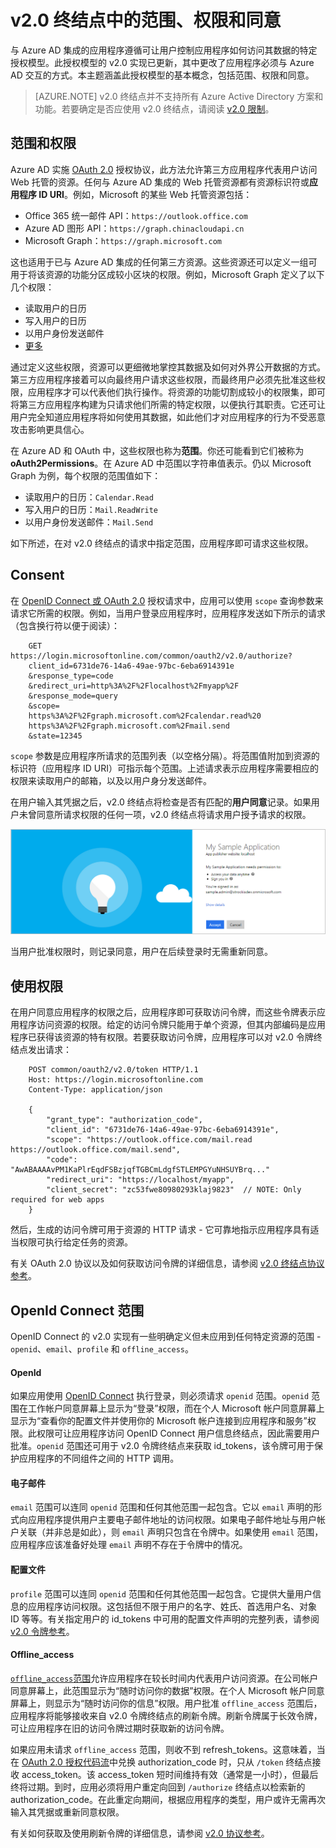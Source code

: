<properties
	pageTitle="Azure AD v2.0 的范围、权限和同意 | Azure"
	description="介绍 Azure AD v2.0 终结点中的授权，包括范围、权限和同意。"
	services="active-directory"
	documentationCenter=""
	authors="dstrockis"
	manager="mbaldwin"
	editor=""/>

<tags
	ms.service="active-directory"
	ms.date="05/31/2016"
	wacn.date="07/26/2016"/>

# v2.0 终结点中的范围、权限和同意

与 Azure AD 集成的应用程序遵循可让用户控制应用程序如何访问其数据的特定授权模型。此授权模型的 v2.0 实现已更新，其中更改了应用程序必须与 Azure AD 交互的方式。本主题涵盖此授权模型的基本概念，包括范围、权限和同意。

> [AZURE.NOTE]
	v2.0 终结点并不支持所有 Azure Active Directory 方案和功能。若要确定是否应使用 v2.0 终结点，请阅读 [v2.0 限制](/documentation/articles/active-directory-v2-limitations/)。

## 范围和权限

Azure AD 实施 [OAuth 2.0](/documentation/articles/active-directory-v2-protocols/) 授权协议，此方法允许第三方应用程序代表用户访问 Web 托管的资源。任何与 Azure AD 集成的 Web 托管资源都有资源标识符或**应用程序 ID URI**。例如，Microsoft 的某些 Web 托管资源包括：

- Office 365 统一邮件 API：`https://outlook.office.com`
- Azure AD 图形 API：`https://graph.chinacloudapi.cn`
- Microsoft Graph：`https://graph.microsoft.com`

这也适用于已与 Azure AD 集成的任何第三方资源。这些资源还可以定义一组可用于将该资源的功能分区成较小区块的权限。例如，Microsoft Graph 定义了以下几个权限：

- 读取用户的日历
- 写入用户的日历
- 以用户身份发送邮件
- [更多](https://graph.microsoft.io)

通过定义这些权限，资源可以更细微地掌控其数据及如何对外界公开数据的方式。第三方应用程序接着可以向最终用户请求这些权限，而最终用户必须先批准这些权限，应用程序才可以代表他们执行操作。将资源的功能切割成较小的权限集，即可将第三方应用程序构建为只请求他们所需的特定权限，以便执行其职责。它还可让用户完全知道应用程序将如何使用其数据，如此他们才对应用程序的行为不受恶意攻击影响更具信心。

在 Azure AD 和 OAuth 中，这些权限也称为**范围**。你还可能看到它们被称为 **oAuth2Permissions**。在 Azure AD 中范围以字符串值表示。仍以 Microsoft Graph 为例，每个权限的范围值如下：

- 读取用户的日历：`Calendar.Read`
- 写入用户的日历：`Mail.ReadWrite`
- 以用户身份发送邮件：`Mail.Send`

如下所述，在对 v2.0 终结点的请求中指定范围，应用程序即可请求这些权限。


## Consent

在 [OpenID Connect 或 OAuth 2.0](/documentation/articles/active-directory-v2-protocols/) 授权请求中，应用可以使用 `scope` 查询参数来请求它所需的权限。例如，当用户登录应用程序时，应用程序发送如下所示的请求（包含换行符以便于阅读）：


		GET https://login.microsoftonline.com/common/oauth2/v2.0/authorize?
		client_id=6731de76-14a6-49ae-97bc-6eba6914391e
		&response_type=code
		&redirect_uri=http%3A%2F%2Flocalhost%2Fmyapp%2F
		&response_mode=query
		&scope=
		https%3A%2F%2Fgraph.microsoft.com%2Fcalendar.read%20
		https%3A%2F%2Fgraph.microsoft.com%2Fmail.send
		&state=12345


`scope` 参数是应用程序所请求的范围列表（以空格分隔）。将范围值附加到资源的标识符（应用程序 ID URI）可指示每个范围。上述请求表示应用程序需要相应的权限来读取用户的邮箱，以及以用户身分发送邮件。

在用户输入其凭据之后，v2.0 终结点将检查是否有匹配的**用户同意**记录。如果用户未曾同意所请求权限的任何一项，v2.0 终结点将请求用户授予请求的权限。

![工作帐户同意屏幕截图](./media/active-directory-v2-flows/work_account_consent.png)

当用户批准权限时，则记录同意，用户在后续登录时无需重新同意。

## 使用权限

在用户同意应用程序的权限之后，应用程序即可获取访问令牌，而这些令牌表示应用程序访问资源的权限。给定的访问令牌只能用于单个资源，但其内部编码是应用程序已获得该资源的特有权限。若要获取访问令牌，应用程序可以对 v2.0 令牌终结点发出请求：


		POST common/oauth2/v2.0/token HTTP/1.1
		Host: https://login.microsoftonline.com
		Content-Type: application/json
		
		{
			"grant_type": "authorization_code",
			"client_id": "6731de76-14a6-49ae-97bc-6eba6914391e",
			"scope": "https://outlook.office.com/mail.read https://outlook.office.com/mail.send",
			"code": "AwABAAAAvPM1KaPlrEqdFSBzjqfTGBCmLdgfSTLEMPGYuNHSUYBrq..."
			"redirect_uri": "https://localhost/myapp",
			"client_secret": "zc53fwe80980293klaj9823"  // NOTE: Only required for web apps
		}


然后，生成的访问令牌可用于资源的 HTTP 请求 - 它可靠地指示应用程序具有适当权限可执行给定任务的资源。

有关 OAuth 2.0 协议以及如何获取访问令牌的详细信息，请参阅 [v2.0 终结点协议参考](/documentation/articles/active-directory-v2-protocols/)。

## OpenId Connect 范围

OpenID Connect 的 v2.0 实现有一些明确定义但未应用到任何特定资源的范围 - `openid`、`email`、`profile` 和 `offline_access`。

#### OpenId

如果应用使用 [OpenID Connect](/documentation/articles/active-directory-v2-protocols/#openid-connect-sign-in-flow) 执行登录，则必须请求 `openid` 范围。`openid` 范围在工作帐户同意屏幕上显示为“登录”权限，而在个人 Microsoft 帐户同意屏幕上显示为“查看你的配置文件并使用你的 Microsoft 帐户连接到应用程序和服务”权限。此权限可让应用程序访问 OpenID Connect 用户信息终结点，因此需要用户批准。`openid` 范围还可用于 v2.0 令牌终结点来获取 id\_tokens，该令牌可用于保护应用程序的不同组件之间的 HTTP 调用。

#### 电子邮件

`email` 范围可以连同 `openid` 范围和任何其他范围一起包含。它以 `email` 声明的形式向应用程序提供用户主要电子邮件地址的访问权限。如果电子邮件地址与用户帐户关联（并非总是如此），则 `email` 声明只包含在令牌中。如果使用 `email` 范围，应用程序应该准备好处理 `email` 声明不存在于令牌中的情况。

#### 配置文件

`profile` 范围可以连同 `openid` 范围和任何其他范围一起包含。它提供大量用户信息的应用程序访问权限。这包括但不限于用户的名字、姓氏、首选用户名、对象 ID 等等。有关指定用户的 id\_tokens 中可用的配置文件声明的完整列表，请参阅 [v2.0 令牌参考](/documentation/articles/active-directory-v2-tokens/)。

#### Offline\_access

[`offline_access`范围](http://openid.net/specs/openid-connect-core-1_0.html#OfflineAccess)允许应用程序在较长时间内代表用户访问资源。在公司帐户同意屏幕上，此范围显示为“随时访问你的数据”权限。在个人 Microsoft 帐户同意屏幕上，则显示为“随时访问你的信息”权限。用户批准 `offline_access` 范围后，应用程序将能够接收来自 v2.0 令牌终结点的刷新令牌。刷新令牌属于长效令牌，可让应用程序在旧的访问令牌过期时获取新的访问令牌。

如果应用未请求 `offline_access` 范围，则收不到 refresh\_tokens。这意味着，当在 [OAuth 2.0 授权代码流](/documentation/articles/active-directory-v2-protocols/#oauth2-authorization-code-flow)中兑换 authorization\_code 时，只从 `/token` 终结点接收 access\_token。该 access\_token 短时间维持有效（通常是一小时），但最后终将过期。到时，应用必须将用户重定向回到 `/authorize` 终结点以检索新的 authorization\_code。在此重定向期间，根据应用程序的类型，用户或许无需再次输入其凭据或重新同意权限。

有关如何获取及使用刷新令牌的详细信息，请参阅 [v2.0 协议参考](/documentation/articles/active-directory-v2-protocols/)。

<!---HONumber=Mooncake_0718_2016-->